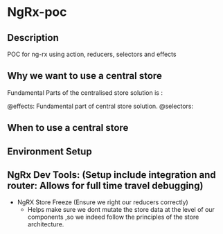 # NgRx-poc

## Description
POC for ng-rx using action, reducers, selectors and effects

## Why we want to use a central store

Fundamental Parts of the centralised store solution is : 

@effects: Fundamental part of central store solution.
@selectors: 

## When to use a central store

## Environment Setup

## NgRx Dev Tools: (Setup include integration and router: Allows for full time travel debugging)

* NgRX Store Freeze (Ensure we right our reducers correctly)
  * Helps make sure we dont mutate the store data at the level of our components ,so we indeed follow the principles of the store             architecture.
  




